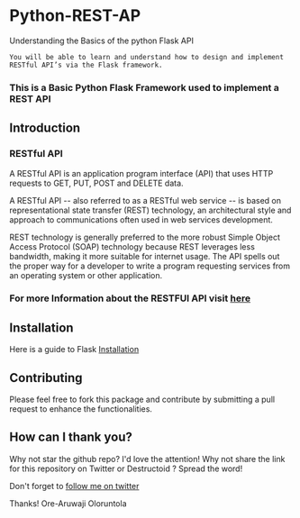 # Python-REST-AP
Understanding the Basics of the python Flask API

`You will be able to learn and understand how to design and implement RESTful API’s via the Flask framework.`

### This is a Basic Python Flask Framework used to implement a REST API

## Introduction
### RESTful API

A RESTful API is an application program interface (API) that uses HTTP requests to GET, PUT, POST and DELETE data.

A RESTful API -- also referred to as a RESTful web service -- is based on representational state transfer (REST) technology, an architectural style and approach to communications often used in web services development.

REST technology is generally preferred to the more robust Simple Object Access Protocol (SOAP) technology because REST leverages less bandwidth, making it more suitable for internet usage.  The API spells out the proper way for a developer to write a program requesting services from an operating system or other application.

### For more Information about the RESTFUl API visit [here](https://www.sitepoint.com/developers-rest-api/)


## Installation
Here is a guide to Flask [Installation](https://flask-restful.readthedocs.io/en/latest/)

## Contributing 
 Please feel free to fork this package and contribute by submitting a pull request to enhance the functionalities.

## How can I thank you?
Why not star the github repo? I'd love the attention! Why not share the link for this repository on Twitter or Destructoid ? Spread the word! 

Don't forget to [follow me on twitter](https://twitter.com/thecraftman_)

Thanks! Ore-Aruwaji Oloruntola



